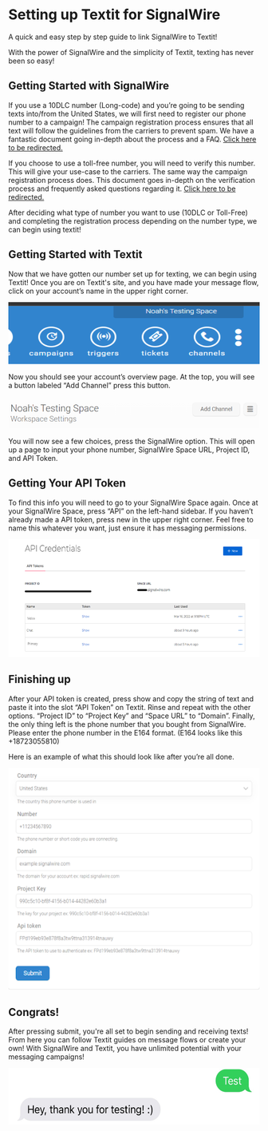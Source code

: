 # Setting up Textit for SignalWire
A quick and easy step by step guide to link SignalWire to Textit! 

With the power of SignalWire and the simplicity of Textit, texting has never been so easy!

## Getting Started with SignalWire
If you use a 10DLC number (Long-code) and you’re going to be sending texts into/from the United States, we will first need to register our phone number to a campaign! The campaign registration process ensures that all text will follow the guidelines from the carriers to prevent spam. We have a fantastic document going in-depth about the process and a FAQ. [Click here to be redirected.](https://developer.signalwire.com/apis/docs/campaign-registry-all-you-need-to-know)

If you choose to use a toll-free number, you will need to verify this number. This will give your use-case to the carriers. The same way the campaign registration process does. This document goes in-depth on the verification process and frequently asked questions regarding it. [Click here to be redirected.](https://developer.signalwire.com/apis/docs/toll-free-number-overview)

After deciding what type of number you want to use (10DLC or Toll-Free) and completing the registration process depending on the number type, we can begin using textit!

## Getting Started with Textit
Now that we have gotten our number set up for texting, we can begin using Textit! Once you are on Textit's site, and you have made your message flow, click on your account’s name in the upper right corner. 

<img src="static/account.png" width="523.2" height="124.8">

Now you should see your account’s overview page. At the top, you will see a button labeled “Add Channel” press this button. 

![Add Channel](static/add_channel.png "Add Channel")

You will now see a few choices, press the SignalWire option. This will open up a page to input your phone number, SignalWire Space URL, Project ID, and API Token.

## Getting Your API Token

To find this info you will need to go to your SignalWire Space again. Once at your SignalWire Space, press “API” on the left-hand sidebar. If you haven’t already made a API token, press new in the upper right corner. Feel free to name this whatever you want, just ensure it has messaging permissions.

<img src="static/api.png" width="616.319" height="236.16">

## Finishing up

After your API token is created, press show and copy the string of text and paste it into the slot “API Token” on Textit. Rinse and repeat with the other options. “Project ID” to “Project Key” and “Space URL” to “Domain”. Finally, the only thing left is the phone number that you bought from SignalWire.  Please enter the phone number in the E164 format. (E164 looks like this +18723055810)

Here is an example of what this should look like after you’re all done.

<img src="static/enter_info.png" width="553.92" height="444.48">

## Congrats!

After pressing submit, you're all set to begin sending and receiving texts! From here you can follow Textit guides on message flows or create your own! With SignalWire and Textit, you have unlimited potential with your messaging campaigns!

<img src="static/testing_text.jpg" width="560" height="114.24">
